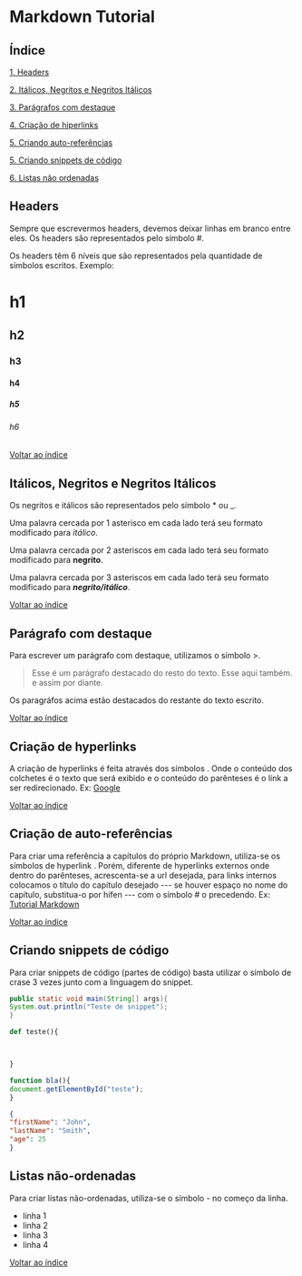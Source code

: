 # Markdown Tutorial

## Índice

[1. Headers](#hearders)

[2. Itálicos, Negritos e Negritos Itálicos](#itálidos-negritos-e-negritos-itálicos)

[3. Parágrafos com destaque](#parágrafos-com-destaque)

[4. Criação de hiperlinks](#criação-de-hiperlinks)

[5. Criando auto-referências](#criando-de-auto=-referências)

[5. Criando snippets de código](#criando-snippets-de-código)

[6. Listas não ordenadas](#listas-não-ordenadas)

## Headers

Sempre que escrevermos headers, devemos deixar linhas em branco entre eles. Os headers são representados pelo símbolo #.



Os headers têm 6 níveis que são representados pela quantidade de símbolos escritos. Exemplo:


# h1


## h2


### h3


#### h4



##### h5



###### h6

[Voltar ao índice](#índice)
## Itálicos, Negritos e Negritos Itálicos



Os negritos e itálicos são representados pelo símbolo * ou _.



Uma palavra cercada por 1 asterisco em cada lado terá seu formato modificado para *itálico*.



Uma palavra cercada por 2 asteriscos em cada lado terá seu formato modificado para **negrito**.



Uma palavra cercada por 3 asteriscos em cada lado terá seu formato modificado para ***negrito/itálico***.

[Voltar ao índice](#índice)
## Parágrafo com destaque



Para escrever um parágrafo com destaque, utilizamos o símbolo >.

> Esse é um parágrafo destacado do resto do texto.
> Esse aqui também.
> e assim por diante.


Os paragráfos acima estão destacados do restante do texto escrito.

[Voltar ao índice](#índice)
## Criação de hyperlinks


A criação de hyperlinks é feita através dos símbolos [](). Onde o conteúdo dos colchetes é o texto que será exibido e o conteúdo do parênteses é o link a ser redirecionado.
Ex: [Google](http://www.google.com)


[Voltar ao índice](#índice)

## Criação de auto-referências
Para criar uma referência a capítulos do próprio Markdown, utiliza-se os símbolos de hyperlink [](). Porém, diferente de hyperlinks externos onde dentro do parênteses, acrescenta-se a url desejada, para links internos colocamos o título do capítulo desejado --- se houver espaço no nome do capítulo, substitua-o por hífen --- com o símbolo # o precedendo.
Ex: [Tutorial Markdown](#tutorial-markdown)



[Voltar ao índice](#índice)

## Criando snippets de código
Para criar snippets de código (partes de código) basta utilizar o símbolo de crase 3 vezes junto com a linguagem do snippet.



```java
public static void main(String[] args){
System.out.println("Teste de snippet");
}
```



```python
def teste(){



}
```



```javascript
function bla(){
document.getElementById("teste");
}
```



```json
{
"firstName": "John",
"lastName": "Smith",
"age": 25
}
```
## Listas não-ordenadas
Para criar listas não-ordenadas, utiliza-se o símbolo - no começo da linha.
- linha 1
- linha 2
- linha 3
- linha 4

[Voltar ao índice](#índice)